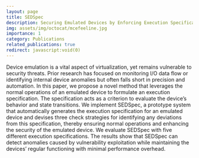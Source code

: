 ```yaml
---
layout: page
title: SEDSpec
description: Securing Emulated Devices by Enforcing Execution Specification
img: assets/img/octocat/mcefeeline.jpg
importance: 1
category: Publications
related_publications: true
redirect: javascript:void(0)
---
```


Device emulation is a vital aspect of virtualization, yet remains vulnerable to security threats. Prior research has focused on monitoring I/O data flow or identifying internal device anomalies but often falls short in precision and automation. In this paper, we propose a novel method that leverages the normal operations of an emulated device to formulate an execution specification. The specification acts as a criterion to evaluate the device’s behavior and state transitions. We implement SEDSpec, a prototype system that automatically generates the execution specification for an emulated device and devises three check strategies for identifying any deviations from this specification, thereby ensuring normal operations and enhancing the security of the emulated device. We evaluate SEDSpec with five different execution specifications. The results show that SEDSpec can detect anomalies caused by vulnerability exploitation while maintaining the devices’ regular functioning with minimal performance overhead.
